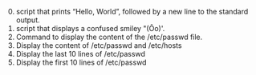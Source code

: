0. script that prints “Hello, World”, followed by a new line to the standard output.
1. script that displays a confused smiley "(Ôo)'.
2. Command to display the content of the /etc/passwd file.
3. Display the content of /etc/passwd and /etc/hosts
4. Display the last 10 lines of /etc/passwd
5. Display the first 10 lines of /etc/passwd
